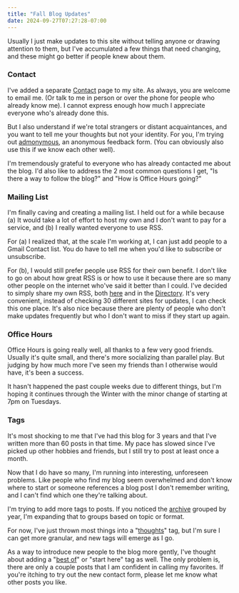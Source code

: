 ```yaml
---
title: "Fall Blog Updates"
date: 2024-09-27T07:27:28-07:00
---
```


Usually I just make updates to this site without telling anyone or drawing attention to them, but I've accumulated a few things that need changing, and these might go better if people knew about them.

### Contact

I've added a separate [Contact](../../contact) page to my site. As always, you are welcome to email me. (Or talk to me in person or over the phone for people who already know me). I cannot express enough how much I appreciate everyone who's already done this.

But I also understand if we're total strangers or distant acquaintances, and you want to tell me your thoughts but not your identity. For you, I'm trying out [admonymous](https://www.admonymous.co/joa), an anonymous feedback form. (You can obviously also use this if we know each other well).

I'm tremendously grateful to everyone who has already contacted me about the blog. I'd also like to address the 2 most common questions I get, "Is there a way to follow the blog?" and "How is Office Hours going?"

### Mailing List

I'm finally caving and creating a mailing list. I held out for a while because (a) It would take a lot of effort to host my own and I don't want to pay for a service, and (b) I really wanted everyone to use RSS.

For (a) I realized that, at the scale I'm working at, I can just add people to a Gmail Contact list. You do have to tell me when you'd like to subscribe or unsubscribe.

For (b), I would still prefer people use RSS for their own benefit. I don't like to go on about how great RSS is or how to use it because there are so many other people on the internet who've said it better than I could. I've decided to simply share my own RSS, both [here](https://github.com/joachimkennedy/dotconfig/blob/main/dot_config/newsboat/urls) and in the [Directory](../../directory). It's very convenient, instead of checking 30 different sites for updates, I can check this one place. It's also nice because there are plenty of people who don't make updates frequently but who I don't want to miss if they start up again.

### Office Hours

Office Hours is going really well, all thanks to a few very good friends. Usually it's quite small, and there's more socializing than parallel play. But judging by how much more I've seen my friends than I otherwise would have, it's been a success.

It hasn't happened the past couple weeks due to different things, but I'm hoping it continues through the Winter with the minor change of starting at 7pm on Tuesdays.

### Tags

It's most shocking to me that I've had this blog for 3 years and that I've written more than 60 posts in that time. My pace has slowed since I've picked up other hobbies and friends, but I still try to post at least once a month.

Now that I do have so many, I'm running into interesting, unforeseen problems. Like people who find my blog seem overwhelmed and don't know where to start or someone references a blog post I don't remember writing, and I can't find which one they're talking about.

I'm trying to add more tags to posts. If you noticed the [archive](../../archive) grouped by year, I'm expanding that to groups based on topic or format.

For now, I've just thrown most things into a "[thoughts](../../tags/thoughts)" tag, but I'm sure I can get more granular, and new tags will emerge as I go.

As a way to introduce new people to the blog more gently, I've thought about adding a "[best of](../../tags/best-of)" or "start here" tag as well. The only problem is, there are only a couple posts that I am confident in calling my favorites. If you're itching to try out the new contact form, please let me know what other posts you like.
